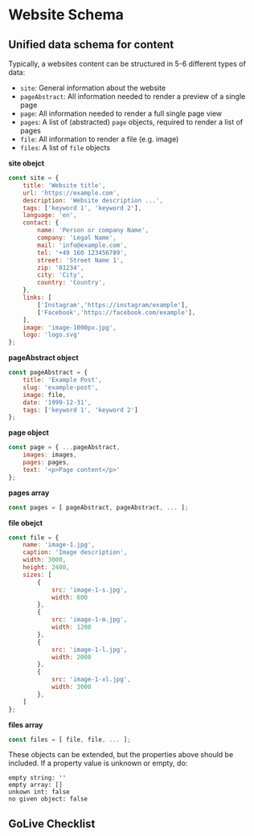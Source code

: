 # Website Schema

## Unified data schema for content

Typically, a websites content can be structured in 5-6 different types of data:
- `site`: General information about the website
- `pageAbstract`: All information needed to render a preview of a single page
- `page`: All information needed to render a full single page view
- `pages`: A list of (abstracted) `page` objects, required to render a list of pages
- `file`: All information to render a file (e.g. image)
- `files`: A list of `file` objects

**site obejct**
```js
const site = {
    title: 'Website title',
    url: 'https://example.com',
    description: 'Website description ...',
    tags: ['keyword 1', 'keyword 2'],
    language: 'en',
    contact: {
        name: 'Person or company Name',
        company: 'Legal Name',
        mail: 'info@example.com',
        tel: '+49 160 123456789',
        street: 'Street Name 1',
        zip: '01234',
        city: 'City',
        country: 'Country',
    },
    links: [
        ['Instagram','https://instagram/example'],
        ['Facebook','https://facebook.com/example'],
    ],
    image: 'image-1000px.jpg',
    logo: 'logo.svg'
};
```

**pageAbstract object**
```js
const pageAbstract = {
    title: 'Example Post',
    slug: 'example-post',
    image: file,
    date: '1999-12-31',
    tags: ['keyword 1', 'keyword 2']
};
```

**page object**
```js
const page = { ...pageAbstract,
    images: images,
    pages: pages,
    text: '<p>Page content</p>'
};
```

**pages array**
```js
const pages = [ pageAbstract, pageAbstract, ... ];
```

**file obejct**
```js
const file = {
    name: 'image-1.jpg',
    caption: 'Image description',
    width: 3000,
    height: 2400,
    sizes: [
        {
            src: 'image-1-s.jpg',
            width: 600
        },
        {
            src: 'image-1-m.jpg',
            width: 1200
        },
        {
            src: 'image-1-l.jpg',
            width: 2000
        },
        {
            src: 'image-1-xl.jpg',
            width: 3000
        },
    ]
};
```

**files array**
```js
const files = [ file, file, ... ];
```

These objects can be extended, but the properties above should be included.
If a property value is unknown or empty, do:
```
empty string: ''
empty array: []
unkown int: false
no given object: false
```

## GoLive Checklist
